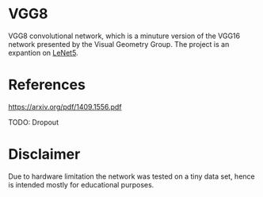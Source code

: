 # VGG8
VGG8 convolutional network, which is a minuture version of the VGG16 network presented by the Visual Geometry Group. The project is an expantion on <a href="https://github.com/LukaszObara/LeNet5">LeNet5</a>. 

# References
https://arxiv.org/pdf/1409.1556.pdf

TODO:
Dropout

# Disclaimer
Due to hardware limitation the network was tested on a tiny data set, hence is intended mostly for educational purposes. 
